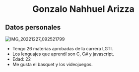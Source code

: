 <h1 align="center"> Gonzalo Nahhuel Arizza </h1>
<h2> Datos personales </h2>


![IMG_20221227_092521799](https://github.com/user-attachments/assets/27f2e1d7-b26b-4c4a-be49-9a91b28d0c87)

* Tengo 26 materias aprobadas de la carrera LGTI.
* Los lenguajes que aprendí son C, C# y javascript.
* Edad: 22
* Me gusta el basquet y los videojuegos.
